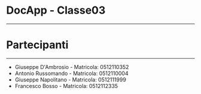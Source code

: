 # DocApp - Classe03
-------------

# Partecipanti
-------------
-   Giuseppe D'Ambrosio   - Matricola:  0512110352
-   Antonio Russomando    - Matricola:  0512110004
-   Giuseppe Napolitano   - Matricola:  0512111999
-   Francesco Bosso       - Matricola:  0512112335 

